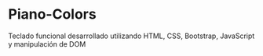 # Piano-Colors
Teclado funcional desarrollado utilizando HTML, CSS, Bootstrap, JavaScript y manipulación de DOM
